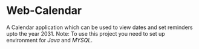# Web-Calendar
A Calendar application which can be used to view dates and set reminders upto the year 2031.
Note: To use this project you need to set up environment for _Java_ and _MYSQL_.
